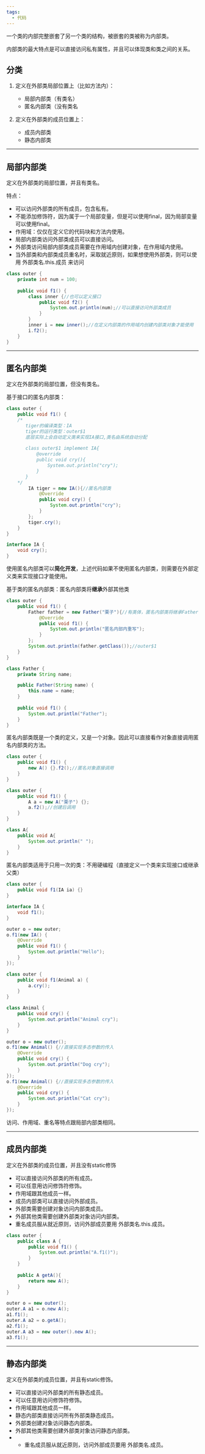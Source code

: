 ```yaml
---
tags:
  - 代码
---
```

一个类的内部完整嵌套了另一个类的结构，被嵌套的类被称为内部类。

内部类的最大特点是可以直接访问私有属性，并且可以体现类和类之间的关系。

## 分类

1. 定义在外部类局部位置上（比如方法内）：
	- 局部内部类（有类名）
	- 匿名内部类（没有类名

2. 定义在外部类的成员位置上：
	- 成员内部类
	- 静态内部类


---
## 局部内部类

定义在外部类的局部位置，并且有类名。

特点：
- 可以访问外部类的所有成员，包含私有。
- 不能添加修饰符，因为属于一个局部变量，但是可以使用final，因为局部变量可以使用final。
- 作用域：仅仅在定义它的代码块和方法内使用。
- 局部内部类访问外部类成员可以直接访问。
- 外部类访问局部内部类成员需要在作用域内创建对象，在作用域内使用。
- 当外部类和内部类成员重名时，采取就近原则，如果想使用外部类，则可以使用 外部类名.this.成员 来访问
```java
class outer {
    private int num = 100;
    
    public void f1() {
        class inner {//也可以定义接口
            public void f2() {
                System.out.println(num);//可以直接访问外部类成员
            }
        }
        inner i = new inner();//在定义内部类的作用域内创建内部类对象才能使用
        i.f2();
    }
}
```


---
## 匿名内部类

定义在外部类的局部位置，但没有类名。

基于接口的匿名内部类：
```java
class outer {
    public void f1() {
    /*
	   tiger的编译类型：IA
	   tiger的运行类型：outer$1
	   底层实际上会自动定义类来实现IA接口,类名由系统自动分配
	   
	   class outer$1 implement IA{
		   @override
		   public void cry(){
			   System.out.println("cry");
		   }
	   }
    */
        IA tiger = new IA(){//匿名内部类
            @Override
            public void cry() {
                System.out.println("cry");
            }
        };
        tiger.cry();
    }
}

interface IA {
    void cry();
}
```

使用匿名内部类可以**简化开发**，上述代码如果不使用匿名内部类，则需要在外部定义类来实现接口才能使用。

基于类的匿名内部类：匿名内部类将**继承**外部其他类
```java
class outer {
    public void f1() {
        Father father = new Father("栗子"){//有类体，匿名内部类将继承Father
            @Override
            public void f1() {
                System.out.println("匿名内部内重写");
            }
        };
        System.out.println(father.getClass());//outer$1
    }
}

class Father {
    private String name;

    public Father(String name) {
        this.name = name;
    }
    
    public void f1() {
        System.out.println("Father");
    }
}
```

匿名内部类既是一个类的定义，又是一个对象。因此可以直接看作对象直接调用匿名内部类的方法。
```java
class outer {
    public void f1() {
        new A() {}.f2();//匿名对象直接调用
    }
}
```
```java
class outer {
    public void f1() {
        A a = new A("栗子") {};
        a.f2();//创建后调用
    }
}

class A{
	public void A{
		System.out.println(" ");
	}
}
```

匿名内部类适用于只用一次的类：不用硬编程（直接定义一个类来实现接口或继承父类）
```java
class outer {
    public void f1(IA ia) {}
}

interface IA {
    void f1();
}

outer o = new outer;
o.f1(new IA() {
	@Override
	public void f1() {
		System.out.println("Hello");
	}
});
```

```java
class outer {
    public void f1(Animal a) {
        a.cry();
    }
}

class Animal {
    public void cry() {
        System.out.println("Animal cry");
    }
}

outer o = new outer();
o.f1(new Animal() {//直接实现多态参数的传入
	@Override
	public void cry() {
		System.out.println("Dog cry");
	}
});
o.f1(new Animal() {//直接实现多态参数的传入
	@Override
	public void cry() {
		System.out.println("Cat cry");
	}
});
```
访问、作用域、重名等特点跟局部内部类相同。


---
## 成员内部类

定义在外部类的成员位置，并且没有static修饰
- 可以直接访问外部类的所有成员。
- 可以任意用访问修饰符修饰。
- 作用域跟其他成员一样。
- 成员内部类可以直接访问外部成员。
- 外部类需要创建对象访问内部类成员。
- 外部其他类需要创建外部类对象访问内部类。
- 重名成员服从就近原则，访问外部成员要用 外部类名.this.成员。
```java
class outer {
    public class A {          
        public void f1() {
            System.out.println("A.f1()");
        }
    }
    
    public A getA(){
	    return new A();
    }
}

outer o = new outer();
outer.A a1 = o.new A();
a1.f1();
outer.A a2 = o.getA();
a2.f1();
outer.A a3 = new outer().new A();
a3.f1();
```


---
## 静态内部类

定义在外部类的成员位置，并且有static修饰。

- 可以直接访问外部类的所有静态成员。
- 可以任意用访问修饰符修饰。
- 作用域跟其他成员一样。
- 静态内部类直接访问所有外部类静态成员。
- 外部类创建对象访问静态内部类。
- 外部其他类需要创建外部类对象访问静态内部类。
- - 重名成员服从就近原则，访问外部成员要用 外部类名.成员。